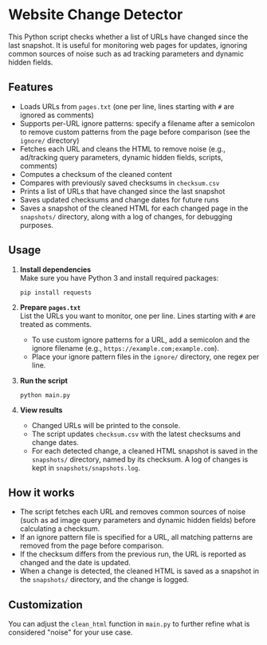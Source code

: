 # Website Change Detector

This Python script checks whether a list of URLs have changed since the last snapshot. It is useful for monitoring web pages for updates, ignoring common sources of noise such as ad tracking parameters and dynamic hidden fields.

## Features

- Loads URLs from `pages.txt` (one per line, lines starting with `#` are ignored as comments)
- Supports per-URL ignore patterns: specify a filename after a semicolon to remove custom patterns from the page before comparison (see the `ignore/` directory)
- Fetches each URL and cleans the HTML to remove noise (e.g., ad/tracking query parameters, dynamic hidden fields, scripts, comments)
- Computes a checksum of the cleaned content
- Compares with previously saved checksums in `checksum.csv`
- Prints a list of URLs that have changed since the last snapshot
- Saves updated checksums and change dates for future runs
- Saves a snapshot of the cleaned HTML for each changed page in the `snapshots/` directory, along with a log of changes, for debugging purposes.

## Usage

1. **Install dependencies**  
   Make sure you have Python 3 and install required packages:
   ```
   pip install requests
   ```

2. **Prepare `pages.txt`**  
   List the URLs you want to monitor, one per line. Lines starting with `#` are treated as comments.

   - To use custom ignore patterns for a URL, add a semicolon and the ignore filename (e.g., `https://example.com;example.com`).
   - Place your ignore pattern files in the `ignore/` directory, one regex per line.

3. **Run the script**
   ```
   python main.py
   ```

4. **View results**  
   - Changed URLs will be printed to the console.
   - The script updates `checksum.csv` with the latest checksums and change dates.
   - For each detected change, a cleaned HTML snapshot is saved in the `snapshots/` directory, named by its checksum. A log of changes is kept in `snapshots/snapshots.log`.

## How it works

- The script fetches each URL and removes common sources of noise (such as ad image query parameters and dynamic hidden fields) before calculating a checksum.
- If an ignore pattern file is specified for a URL, all matching patterns are removed from the page before comparison.
- If the checksum differs from the previous run, the URL is reported as changed and the date is updated.
- When a change is detected, the cleaned HTML is saved as a snapshot in the `snapshots/` directory, and the change is logged.

## Customization

You can adjust the `clean_html` function in `main.py` to further refine what is considered "noise" for your use case.